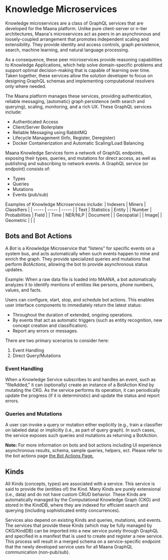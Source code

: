 # Knowledge Microservices

Knowledge microservices are a class of GraphQL services that are developed for the Maana platform. Unlike pure client-server or n-tier architectures, Maana's microservices act as peers in an asynchronous and loosely-coupled arrangement that promotes independent scaling and extensibility. They provide identity and access controls, graph persistence, search, machine learning, and natural language processing.

As a consequence, these peer microservices provide reasoning capabilities to Knowledge Applications, which help solve domain-specific problems and support optimal decision-making that is capable of learning over time. Taken together, these services allow the solution developer to focus on designing GraphQL schemas and implementing computational resolvers only where needed.

The Maana platform manages these services, providing authentication, reliable messaging, \(automatic\) graph persistence \(with search and querying\), scaling, monitoring, and a rich UX. These GraphQL services include:

* Authenticated Access
* Client/Server Boilerplate
* Reliable Messaging using RabbitMQ
* Lifecycle Management \(Info, Register, Deregister\)
* Docker Containerization and Automatic Scaling/Load Balancing

Maana Knowledge Services form a network of GraphQL endpoints, exposing their types, queries, and mutations for direct access, as well as publishing and subscribing to network events. A GraphQL service \(or endpoint\) consists of:

* Types
* Queries
* Mutations
* Events \(pub/sub\)

Examples of Knowledge Microservices include:
| Indexers | Miners | Classifiers |
| ----- | ----- | ----- |
| Text | Statistics | Entity |
| Number | Probabilities | Field |
| Time | NER/NLP  | Document |
| Geospatial |  | Image|
| Geometric | |  |

## Bots and Bot Actions

A *Bot* is a Knowledge Microservice that “listens” for specific events on a system bus, and acts automatically when such events happen to mine and enrich the graph. They provide specialized queries and mutations that perform *BotActions*, allowing the bot to provide asynchronous status updates.

Example:  When a raw data file is loaded into MAANA, a bot automatically analyzes it to identify mentions of entities like persons, phone numbers, values, and facts.

Users can configure, start, stop, and schedule bot actions. This enables user interface components to immediately return the latest status:
* Throughout the duration of extended, ongoing operations.
* By events that act as automatic triggers (such as entity recognition, new concept creation and classification).
* Report any errors or messages.

There are two primary scenarios to consider here:

 1. Event Handling
 2. Direct Query/Mutations

### Event Handling

When a Knowledge Service subscribes to and handles an event, such as "fileAdded," it can (optionally) create an instance of a BotAction Kind by mutating the CKG. As the service performs its operation, it can periodically update the progress (if it is deterministic) and update the status and report errors.

### Queries and Mutations

A user can invoke a query or mutation either explicitly (e.g., train a classifier on labeled data) or implicitly (i.e., as part of query graph). In such cases, the service exposes such queries and mutations as returning a BotAction.

**Note:** For more information on bots and bot actions including UI experience asynchronous results, schema, sample queries, helpers, ect.  Please refer to the bot actions page [the Bot Actions Page.](/developer/botactions.md)

## Kinds

All Kinds (concepts, types) are associated with a service. This service is said to provide the (entities of) the Kind. Many Kinds are purely extensional (i.e., data) and do not have custom CRUD behavior. These Kinds are automatically managed by the Computational Knowledge Graph (CKG) and stored in the KindDB, where they are indexed for efficient search and querying (including sophisticated entity concurrences).

Services also depend on existing Kinds and queries, mutations, and events. The services that provide these Kinds (which may be fully managed by CKG/KindDB) can be imported into a new service purely through GraphQL and specified in a manifest that is used to create and register a new service. This process will result in a merged schema on a service-specific endpoint that the newly developed service uses for all Maana GraphQL communication (non-pub/sub).
